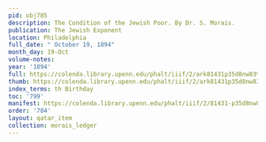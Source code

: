 ```yaml
---
pid: obj785
description: The Condition of the Jewish Poor. By Dr. S. Morais.
publication: The Jewish Exponent
location: Philadelphia
full_date: " October 19, 1894"
month_day: 19-Oct
volume-notes:
year: '1894'
full: https://colenda.library.upenn.edu/phalt/iiif/2/ark81431p35d8nw83%2FSHA256E-s7244119--f0261d7e4315665a8aedf52d879c3ee33cb7c27202abeafe99bb1af3ad569a45.jpeg/full/3500,/0/default.jpg
thumb: https://colenda.library.upenn.edu/phalt/iiif/2/ark81431p35d8nw83%2FSHA256E-s7244119--f0261d7e4315665a8aedf52d879c3ee33cb7c27202abeafe99bb1af3ad569a45.jpeg/full/!200,200/0/default.jpg
index_terms: th Birthday
toc: '799'
manifest: https://colenda.library.upenn.edu/phalt/iiif/2/81431-p35d8nw83/manifest
order: '784'
layout: qatar_item
collection: morais_ledger
---
```

